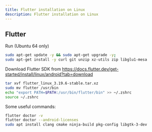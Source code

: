 ```yaml
---
title: Flutter installation on Linux
description: Flutter installation on Linux
---
```


## Flutter

Run (Ubuntu 64 only)

```sh
sudo apt-get update -y && sudo apt-get upgrade -y;
sudo apt-get install -y curl git unzip xz-utils zip libglu1-mesa
```

Download Flutter SDK from https://docs.flutter.dev/get-started/install/linux/android?tab=download

```sh
tar xvf flutter_linux_3.19.6-stable.tar.xz
sudo mv flutter /usr/bin
echo "export PATH=$PATH:/usr/bin/flutter/bin" >> ~/.zshrc
source ~/.zshrc
```

Some useful commands:

```sh
flutter doctor -v
flutter doctor --android-licenses
sudo apt install clang cmake ninja-build pkg-config libgtk-3-dev
```
